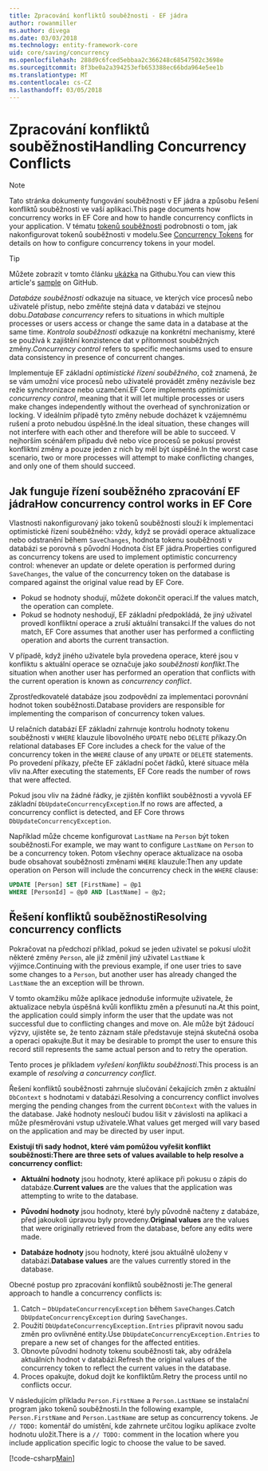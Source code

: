 ```yaml
---
title: Zpracování konfliktů souběžnosti - EF jádra
author: rowanmiller
ms.author: divega
ms.date: 03/03/2018
ms.technology: entity-framework-core
uid: core/saving/concurrency
ms.openlocfilehash: 288d9c6fced5ebbaa2c366248c68547502c3698e
ms.sourcegitcommit: 8f3be0a2a394253efb653388ec66bda964e5ee1b
ms.translationtype: MT
ms.contentlocale: cs-CZ
ms.lasthandoff: 03/05/2018
---
```

# <a name="handling-concurrency-conflicts"></a><span data-ttu-id="0f748-102">Zpracování konfliktů souběžnosti</span><span class="sxs-lookup"><span data-stu-id="0f748-102">Handling Concurrency Conflicts</span></span>

> [!NOTE]
> <span data-ttu-id="0f748-103">Tato stránka dokumenty fungování souběžnosti v EF jádra a způsobu řešení konfliktů souběžnosti ve vaší aplikaci.</span><span class="sxs-lookup"><span data-stu-id="0f748-103">This page documents how concurrency works in EF Core and how to handle concurrency conflicts in your application.</span></span> <span data-ttu-id="0f748-104">V tématu [tokenů souběžnosti](xref:core/modeling/concurrency) podrobnosti o tom, jak nakonfigurovat tokenů souběžnosti v modelu.</span><span class="sxs-lookup"><span data-stu-id="0f748-104">See [Concurrency Tokens](xref:core/modeling/concurrency) for details on how to configure concurrency tokens in your model.</span></span>

> [!TIP]
> <span data-ttu-id="0f748-105">Můžete zobrazit v tomto článku [ukázka](https://github.com/aspnet/EntityFramework.Docs/tree/master/samples/core/Saving/Saving/Concurrency/) na Githubu.</span><span class="sxs-lookup"><span data-stu-id="0f748-105">You can view this article's [sample](https://github.com/aspnet/EntityFramework.Docs/tree/master/samples/core/Saving/Saving/Concurrency/) on GitHub.</span></span>

<span data-ttu-id="0f748-106">_Databáze souběžnosti_ odkazuje na situace, ve kterých více procesů nebo uživatelé přístup, nebo změňte stejná data v databázi ve stejnou dobu.</span><span class="sxs-lookup"><span data-stu-id="0f748-106">_Database concurrency_ refers to situations in which multiple processes or users access or change the same data in a database at the same time.</span></span> <span data-ttu-id="0f748-107">_Kontrola souběžnosti_ odkazuje na konkrétní mechanismy, které se používá k zajištění konzistence dat v přítomnost souběžných změny.</span><span class="sxs-lookup"><span data-stu-id="0f748-107">_Concurrency control_ refers to specific mechanisms used to ensure data consistency in presence of concurrent changes.</span></span>

<span data-ttu-id="0f748-108">Implementuje EF základní _optimistické řízení souběžného_, což znamená, že se vám umožní více procesů nebo uživatelé provádět změny nezávisle bez režie synchronizace nebo uzamčení.</span><span class="sxs-lookup"><span data-stu-id="0f748-108">EF Core implements _optimistic concurrency control_, meaning that it will let multiple processes or users make changes independently without the overhead of synchronization or locking.</span></span> <span data-ttu-id="0f748-109">V ideálním případě tyto změny nebude docházet k vzájemnému rušení a proto nebudou úspěšné.</span><span class="sxs-lookup"><span data-stu-id="0f748-109">In the ideal situation, these changes will not interfere with each other and therefore will be able to succeed.</span></span> <span data-ttu-id="0f748-110">V nejhorším scénářem případu dvě nebo více procesů se pokusí provést konfliktní změny a pouze jeden z nich by měl být úspěšné.</span><span class="sxs-lookup"><span data-stu-id="0f748-110">In the worst case scenario, two or more processes will attempt to make conflicting changes, and only one of them should succeed.</span></span>

## <a name="how-concurrency-control-works-in-ef-core"></a><span data-ttu-id="0f748-111">Jak funguje řízení souběžného zpracování EF jádra</span><span class="sxs-lookup"><span data-stu-id="0f748-111">How concurrency control works in EF Core</span></span>

<span data-ttu-id="0f748-112">Vlastnosti nakonfigurovaný jako tokenů souběžnosti slouží k implementaci optimistické řízení souběžného: vždy, když se provádí operace aktualizace nebo odstranění během `SaveChanges`, hodnota tokenu souběžnosti v databázi se porovná s původní Hodnota číst EF jádra.</span><span class="sxs-lookup"><span data-stu-id="0f748-112">Properties configured as concurrency tokens are used to implement optimistic concurrency control: whenever an update or delete operation is performed during `SaveChanges`, the value of the concurrency token on the database is compared against the original value read by EF Core.</span></span>

- <span data-ttu-id="0f748-113">Pokud se hodnoty shodují, můžete dokončit operaci.</span><span class="sxs-lookup"><span data-stu-id="0f748-113">If the values match, the operation can complete.</span></span>
- <span data-ttu-id="0f748-114">Pokud se hodnoty neshodují, EF základní předpokládá, že jiný uživatel provedl konfliktní operace a zruší aktuální transakci.</span><span class="sxs-lookup"><span data-stu-id="0f748-114">If the values do not match, EF Core assumes that another user has performed a conflicting operation and aborts the current transaction.</span></span>

<span data-ttu-id="0f748-115">V případě, když jiného uživatele byla provedena operace, které jsou v konfliktu s aktuální operace se označuje jako _souběžnosti konflikt_.</span><span class="sxs-lookup"><span data-stu-id="0f748-115">The situation when another user has performed an operation that conflicts with the current operation is known as _concurrency conflict_.</span></span>

<span data-ttu-id="0f748-116">Zprostředkovatelé databáze jsou zodpovědní za implementaci porovnání hodnot token souběžnosti.</span><span class="sxs-lookup"><span data-stu-id="0f748-116">Database providers are responsible for implementing the comparison of concurrency token values.</span></span>

<span data-ttu-id="0f748-117">U relačních databází EF základní zahrnuje kontrolu hodnoty tokenu souběžnosti v `WHERE` klauzule libovolného `UPDATE` nebo `DELETE` příkazy.</span><span class="sxs-lookup"><span data-stu-id="0f748-117">On relational databases EF Core includes a check for the value of the concurrency token in the `WHERE` clause of any `UPDATE` or `DELETE` statements.</span></span> <span data-ttu-id="0f748-118">Po provedení příkazy, přečte EF základní počet řádků, které situace měla vliv na.</span><span class="sxs-lookup"><span data-stu-id="0f748-118">After executing the statements, EF Core reads the number of rows that were affected.</span></span>

<span data-ttu-id="0f748-119">Pokud jsou vliv na žádné řádky, je zjištěn konflikt souběžnosti a vyvolá EF základní `DbUpdateConcurrencyException`.</span><span class="sxs-lookup"><span data-stu-id="0f748-119">If no rows are affected, a concurrency conflict is detected, and EF Core throws `DbUpdateConcurrencyException`.</span></span>

<span data-ttu-id="0f748-120">Například může chceme konfigurovat `LastName` na `Person` být token souběžnosti.</span><span class="sxs-lookup"><span data-stu-id="0f748-120">For example, we may want to configure `LastName` on `Person` to be a concurrency token.</span></span> <span data-ttu-id="0f748-121">Potom všechny operace aktualizace na osoba bude obsahovat souběžnosti změnami `WHERE` klauzule:</span><span class="sxs-lookup"><span data-stu-id="0f748-121">Then any update operation on Person will include the concurrency check in the `WHERE` clause:</span></span>

``` sql
UPDATE [Person] SET [FirstName] = @p1
WHERE [PersonId] = @p0 AND [LastName] = @p2;
```

## <a name="resolving-concurrency-conflicts"></a><span data-ttu-id="0f748-122">Řešení konfliktů souběžnosti</span><span class="sxs-lookup"><span data-stu-id="0f748-122">Resolving concurrency conflicts</span></span>

<span data-ttu-id="0f748-123">Pokračovat na předchozí příklad, pokud se jeden uživatel se pokusí uložit některé změny `Person`, ale již změnil jiný uživatel `LastName` k výjimce.</span><span class="sxs-lookup"><span data-stu-id="0f748-123">Continuing with the previous example, if one user tries to save some changes to a `Person`, but another user has already changed the `LastName` the an exception will be thrown.</span></span>

<span data-ttu-id="0f748-124">V tomto okamžiku může aplikace jednoduše informujte uživatele, že aktualizace nebyla úspěšná kvůli konfliktu změn a přesunutí na.</span><span class="sxs-lookup"><span data-stu-id="0f748-124">At this point, the application could simply inform the user that the update was not successful due to conflicting changes and move on.</span></span> <span data-ttu-id="0f748-125">Ale může být žádoucí výzvy, ujistěte se, že tento záznam stále představuje stejná skutečná osoba a operaci opakujte.</span><span class="sxs-lookup"><span data-stu-id="0f748-125">But it may be desirable to prompt the user to ensure this record still represents the same actual person and to retry the operation.</span></span>

<span data-ttu-id="0f748-126">Tento proces je příkladem _vyřešení konfliktu souběžnosti_.</span><span class="sxs-lookup"><span data-stu-id="0f748-126">This process is an example of _resolving a concurrency conflict_.</span></span>

<span data-ttu-id="0f748-127">Řešení konfliktů souběžnosti zahrnuje slučování čekajících změn z aktuální `DbContext` s hodnotami v databázi.</span><span class="sxs-lookup"><span data-stu-id="0f748-127">Resolving a concurrency conflict involves merging the pending changes from the current `DbContext` with the values in the database.</span></span> <span data-ttu-id="0f748-128">Jaké hodnoty nesloučí budou lišit v závislosti na aplikaci a může přesměrováni vstup uživatele.</span><span class="sxs-lookup"><span data-stu-id="0f748-128">What values get merged will vary based on the application and may be directed by user input.</span></span>

<span data-ttu-id="0f748-129">**Existují tři sady hodnot, které vám pomůžou vyřešit konflikt souběžnosti:**</span><span class="sxs-lookup"><span data-stu-id="0f748-129">**There are three sets of values available to help resolve a concurrency conflict:**</span></span>

* <span data-ttu-id="0f748-130">**Aktuální hodnoty** jsou hodnoty, které aplikace při pokusu o zápis do databáze.</span><span class="sxs-lookup"><span data-stu-id="0f748-130">**Current values** are the values that the application was attempting to write to the database.</span></span>

* <span data-ttu-id="0f748-131">**Původní hodnoty** jsou hodnoty, které byly původně načteny z databáze, před jakoukoli úpravou byly provedeny.</span><span class="sxs-lookup"><span data-stu-id="0f748-131">**Original values** are the values that were originally retrieved from the database, before any edits were made.</span></span>

* <span data-ttu-id="0f748-132">**Databáze hodnoty** jsou hodnoty, které jsou aktuálně uloženy v databázi.</span><span class="sxs-lookup"><span data-stu-id="0f748-132">**Database values** are the values currently stored in the database.</span></span>

<span data-ttu-id="0f748-133">Obecné postup pro zpracování konfliktů souběžnosti je:</span><span class="sxs-lookup"><span data-stu-id="0f748-133">The general approach to handle a concurrency conflicts is:</span></span>

1. <span data-ttu-id="0f748-134">Catch – `DbUpdateConcurrencyException` během `SaveChanges`.</span><span class="sxs-lookup"><span data-stu-id="0f748-134">Catch `DbUpdateConcurrencyException` during `SaveChanges`.</span></span>
2. <span data-ttu-id="0f748-135">Použití `DbUpdateConcurrencyException.Entries` připravit novou sadu změn pro ovlivněné entity.</span><span class="sxs-lookup"><span data-stu-id="0f748-135">Use `DbUpdateConcurrencyException.Entries` to prepare a new set of changes for the affected entities.</span></span>
3. <span data-ttu-id="0f748-136">Obnovte původní hodnoty tokenu souběžnosti tak, aby odrážela aktuálních hodnot v databázi.</span><span class="sxs-lookup"><span data-stu-id="0f748-136">Refresh the original values of the concurrency token to reflect the current values in the database.</span></span>
4. <span data-ttu-id="0f748-137">Proces opakujte, dokud dojít ke konfliktům.</span><span class="sxs-lookup"><span data-stu-id="0f748-137">Retry the process until no conflicts occur.</span></span>

<span data-ttu-id="0f748-138">V následujícím příkladu `Person.FirstName` a `Person.LastName` se instalační program jako tokenů souběžnosti.</span><span class="sxs-lookup"><span data-stu-id="0f748-138">In the following example, `Person.FirstName` and `Person.LastName` are setup as concurrency tokens.</span></span> <span data-ttu-id="0f748-139">Je `// TODO:` komentář do umístění, kde zahrnete určitou logiku aplikace zvolte hodnotu uložit.</span><span class="sxs-lookup"><span data-stu-id="0f748-139">There is a `// TODO:` comment in the location where you include application specific logic to choose the value to be saved.</span></span>

[!code-csharp[Main](../../../samples/core/Saving/Saving/Concurrency/Sample.cs?name=ConcurrencyHandlingCode&highlight=34-35)]
